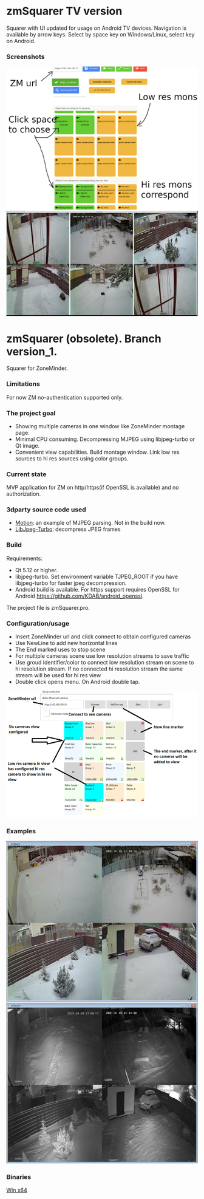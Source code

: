 # zmSquarer TV version
Squarer with UI updated for usage on Android TV devices. Navigation is available by arrow keys. Select by space key on Windows/Linux, select key on Android.

### Screenshots
![cfg_tv_1](images/cfg_tv_1.png)
![cfg_tv_22](images/cfg_tv_2.png)

# zmSquarer (obsolete). Branch version_1.
Squarer for ZoneMinder.

### Limitations
For now ZM no-authentication supported only.

### The project goal
* Showing multiple cameras in one window like ZoneMinder montage page.
* Minimal CPU consuming. Decompressing MJPEG using libjpeg-turbo or Qt image.
* Convenient view capabilities. Build montage window. Link low res sources to hi res sources using color groups.

### Current state
MVP application for ZM on http/https(if OpenSSL is available) and no authorization.

### 3dparty source code used
* [Motion](https://github.com/Motion-Project/motion): an example of MJPEG parsing. Not in the build now.
* [LibJpeg-Turbo](https://github.com/libjpeg-turbo/libjpeg-turbo): decompress JPEG frames

### Build
Requirements:
* Qt 5.12 or higher.
* libjpeg-turbo. Set environment variable TJPEG_ROOT if you have libjpeg-turbo for faster jpeg decompression.
* Android build is available. For https support requires OpenSSL for Android https://github.com/KDAB/android_openssl.

The project file is zmSquarer.pro.

### Configuration/usage
* Insert ZoneMinder url and click connect to obtain configured cameras
* Use NewLine to add new horizontal lines
* The End marked uses to stop scene
* For multiple cameras scene use low resolution streams to save traffic
* Use groud identifier/color to connect low resolution stream on scene to hi resolution stream. If no connected hi resolution stream the same stream will be used for hi res view
* Double click opens menu. On Android double tap.

![cfg](images/cfg.png)

### Examples
![zmSquarer](images/zmSquarer.png)
![zmSquarer2](images/zmSquarer2.png)

### Binaries
[Win x64](https://disk.yandex.ru/d/acwBnyuOkU72Lw)

